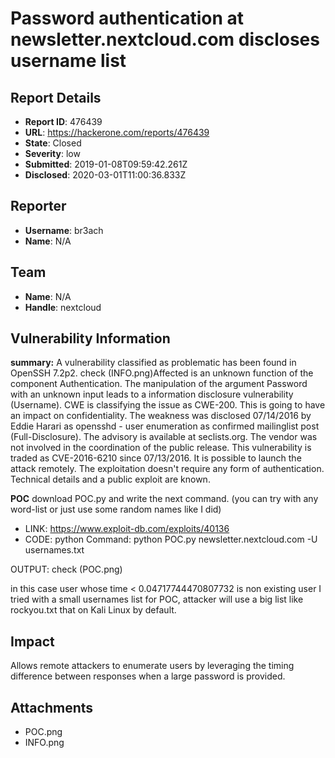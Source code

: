 # Password authentication at newsletter.nextcloud.com discloses username list

## Report Details
- **Report ID**: 476439
- **URL**: https://hackerone.com/reports/476439
- **State**: Closed
- **Severity**: low
- **Submitted**: 2019-01-08T09:59:42.261Z
- **Disclosed**: 2020-03-01T11:00:36.833Z

## Reporter
- **Username**: br3ach
- **Name**: N/A

## Team
- **Name**: N/A
- **Handle**: nextcloud

## Vulnerability Information
**summary:**
A vulnerability classified as problematic has been found in OpenSSH 7.2p2. check (INFO.png)Affected is an unknown function of the component Authentication. The manipulation of the argument Password with an unknown input leads to a information disclosure vulnerability (Username). CWE is classifying the issue as CWE-200. This is going to have an impact on confidentiality.
The weakness was disclosed 07/14/2016 by Eddie Harari as opensshd - user enumeration as confirmed mailinglist post (Full-Disclosure). The advisory is available at seclists.org. The vendor was not involved in the coordination of the public release. This vulnerability is traded as CVE-2016-6210 since 07/13/2016. It is possible to launch the attack remotely. The exploitation doesn't require any form of authentication. Technical details and a public exploit are known.

**POC**
download POC.py and write the next command. (you can try with any word-list or just use some random names like I did)
- LINK: https://www.exploit-db.com/exploits/40136
- CODE: python
Command:
python POC.py newsletter.nextcloud.com -U usernames.txt

OUTPUT:
check (POC.png)

in this case user whose time < 0.04717744470807732 is non existing user
I tried with a small usernames list for POC, attacker will use a big list like rockyou.txt that on Kali Linux by default.

## Impact

Allows remote attackers to enumerate users by leveraging the timing difference between responses when a large password is provided.

## Attachments
- POC.png
- INFO.png
